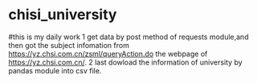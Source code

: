 # chisi_university
#this is my daily work
1 get data by post method of requests module,and then got the subject infomation from https://yz.chsi.com.cn/zsml/queryAction.do the webpage of https://yz.chsi.com.cn/.
2 last dowload the information of university by pandas module into csv file.

